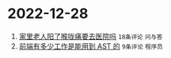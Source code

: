 # 2022-12-28

1. [家里老人阳了喉咙痛要去医院吗](https://www.v2ex.com/t/905059) `18条评论` `问与答`
1. [前端有多少工作是能用到 AST 的](https://www.v2ex.com/t/905062) `9条评论` `程序员`
